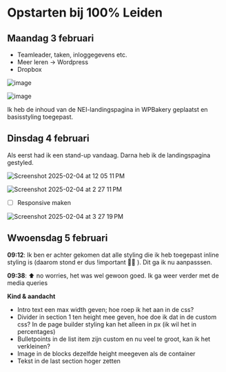 # Opstarten bij 100% Leiden
## Maandag 3 februari
- Teamleader, taken, inloggegevens etc.
- Meer leren -> Wordpress
- Dropbox

![image](https://github.com/user-attachments/assets/74dc6bab-240d-4900-857b-a4442b8e5092)

![image](https://github.com/user-attachments/assets/3450910a-74b2-491f-8eb4-7af3d60de9ab)

Ik heb de inhoud van de NEI-landingspagina in WPBakery geplaatst en basisstyling toegepast.

## Dinsdag 4 februari

Als eerst had ik een stand-up vandaag. Darna heb  ik de landingspagina gestyled.

![Screenshot 2025-02-04 at 12 05 11 PM](https://github.com/user-attachments/assets/158db5ac-c4d3-4af7-9b11-40ac7fc8194c)

![Screenshot 2025-02-04 at 2 27 11 PM](https://github.com/user-attachments/assets/f088c4ea-9982-476a-9760-8648c6eaefb8)

- [ ] Responsive maken


![Screenshot 2025-02-04 at 3 27 19 PM](https://github.com/user-attachments/assets/86cab61d-b8c7-48ac-b47d-4717d067ef12)


## Wwoensdag 5 februari
**09:12**: Ik ben er achter gekomen dat alle styling die ik heb toegepast inline styling is (daarom stond er dus !important 🤦‍♂️ ). Dit ga ik nu aanpasssen. 

**09:38**: ⬆️ no worries, het was wel gewoon goed. Ik ga weer verder met de media queries

**Kind & aandacht**
* Intro text een max width geven; hoe roep ik het aan in de css?
* Divider in section 1 ten height mee geven, hoe doe ik dat in de custom css? In de page builder styling kan het alleen in px (ik wil het in percentages)
* Bulletpoints in de list item zijn custom en nu veel te groot, kan ik het verkleinen?
* Image in de blocks dezelfde height meegeven als de container
* Tekst in de last section hoger zetten
